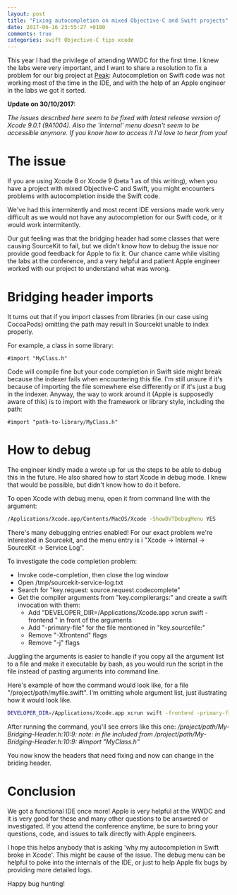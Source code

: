 ```yaml
---
layout: post
title: "Fixing autocompletion on mixed Objective-C and Swift projects"
date: 2017-06-16 23:55:27 +0100
comments: true
categories: swift Objective-C tips xcode
---
```


This year I had the privilege of attending WWDC for the first time. I knew the labs were very important, and I want to share a resolution to fix a problem for our big project at [Peak][peak]: Autocompletion on Swift code was not working most of the time in the IDE, and with the help of an Apple engineer in the labs we got it sorted.

**Update on 30/10/2017:**


*The issues described here seem to be fixed with latest release version of Xcode 9.0.1 (9A1004). Also the 'internal' menu doesn't seem to be accessible anymore. If you know how to access it I'd love to hear from you!*

<!-- more -->

# The issue

If you are using Xcode 8 or Xcode 9 (beta 1 as of this writing), when you have a project with mixed Objective-C and Swift, you might encounters problems with autocompletion inside the Swift code.

We've had this intermitently and most recent IDE versions made work very difficult as we would not have any autocompletion for our Swift code, or it would work intermitently.

Our gut feeling was that the bridging header had some classes that were causing SourceKit to fail, but we didn't know how to debug the issue nor provide good feedback for Apple to fix it. Our chance came while visiting the labs at the conference, and a very helpful and patient Apple engineer worked with our project to understand what was wrong.

# Bridging header imports

It turns out that if you import classes from libraries (in our case using CocoaPods) omitting the path may result in Sourcekit unable to index properly.

For example, a class in some library:

`#import "MyClass.h"`

Code will compile fine but your code completion in Swift side might break because the indexer fails when encountering this file. I'm still unsure if it's because of importing the file somewhere else differently or if it's just a bug in the indexer. Anyway, the way to work around it (Apple is supposedly aware of this) is to import with the framework or library style, including the path:

`#import "path-to-library/MyClass.h"`

# How to debug

The engineer kindly made a wrote up for us the steps to be able to debug this in the future. He also shared how to start Xcode in debug mode. I knew that would be possible, but didn't know how to do it before.

To open Xcode with debug menu, open it from command line with the argument:

```bash
/Applications/Xcode.app/Contents/MacOS/Xcode -ShowDVTDebugMenu YES
```

There's many debugging entries enabled! For our exact problem we're interested in Sourcekit, and the menu entry is i "Xcode -> Internal -> SourceKit -> Service Log".

To investigate the code completion problem:

- Invoke code-completion, then close the log window
- Open /tmp/sourcekit-service-log.txt
- Search for "key.request: source.request.codecomplete"
- Get the compiler arguments from "key.compilerargs:" and create a swift invocation with them:
    - Add "DEVELOPER_DIR=/Applications/Xcode.app xcrun swift -frontend " in front of the arguments
    - Add "-primary-file" for the file mentioned in "key.sourcefile:"
    - Remove "-Xfrontend" flags
    - Remove "-j<N>" flags

Juggling the arguments is easier to handle if you copy all the argument list to a file and make it executable by bash, as you would run the script in the file instead of pasting arguments into command line.

Here's example of how the command would look like, for a file "/project/path/myfile.swift". I'm omitting whole argument list, just ilustrating how it would look like.

```bash
DEVELOPER_DIR=/Applications/Xcode.app xcrun swift -frontend -primary-file "/project/path/myfile.swift" "-module-name" "Peak" "-Onone" "-DDEBUG" "-sdk" "/Applications/Xcode.app/Contents/Developer/Platforms/iPhoneOS.platform/Developer/SDKs/iPhoneOS10.3.sdk" "-target" "arm64-apple-ios8.0" <many more>
```

After running the command, you'll see errors like this one:
*/project/path/My-Bridging-Header.h:10:9: note: in file included from /project/path/My-Bridging-Header.h:10:9: #import "MyClass.h"*

You now know the headers that need fixing and now can change in the briding header.

# Conclusion

We got a functional IDE once more! Apple is very helpful at the WWDC and it is very good for these and many other questions to be answered or investigated. If you attend the conference anytime, be sure to bring your questions, code, and issues to talk directly with Apple engineers.

I hope this helps anybody that is asking 'why my autocompletion in Swift broke in Xcode'. This might be cause of the issue. The debug menu can be helpful to poke into the internals of the IDE, or just to help Apple fix bugs by providing more detailed logs.

Happy bug hunting!

[peak]: http://peak.net

